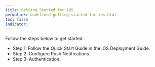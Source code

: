 ```yaml
---
title: Getting Started for iOS
permalink: undefined-getting-started-for-ios.html
toc: false
indicator:
---
```


Follow the steps below to get started.

- Step 1: Follow the Quick Start Guide in the iOS Deployment Guide.
- Step 2: Configure Push Notifications.
- Step 3: Authentication.
